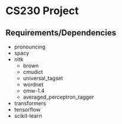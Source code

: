 # CS230 Project

## Requirements/Dependencies
- pronouncing
- spacy
- nltk
  - brown
  - cmudict
  - universal_tagset
  - wordnet
  - omw-1.4
  - averaged_perceptron_tagger
- transformers
- tensorflow
- scikit-learn
